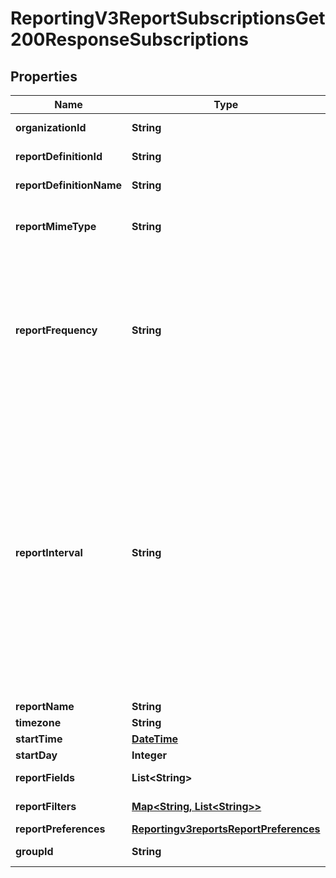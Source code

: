 
# ReportingV3ReportSubscriptionsGet200ResponseSubscriptions

## Properties
Name | Type | Description | Notes
------------ | ------------- | ------------- | -------------
**organizationId** | **String** | Selected Organization Id |  [optional]
**reportDefinitionId** | **String** | Report Definition Id |  [optional]
**reportDefinitionName** | **String** | Report Definition Class |  [optional]
**reportMimeType** | **String** | Report Format                          Valid values: - application/xml - text/csv  |  [optional]
**reportFrequency** | **String** | &#39;Report Frequency&#39; **NOTE: Do not document USER_DEFINED Frequency field in developer center**  Valid values: - DAILY - WEEKLY - MONTHLY - USER_DEFINED  |  [optional]
**reportInterval** | **String** | If the reportFrequency is User-defined, reportInterval should be in **ISO 8601 time format** Please refer the following link to know more about ISO 8601 format.[Rfc Time Format](https://en.wikipedia.org/wiki/ISO_8601#Durations)  **Example time format for 2 hours and 30 Mins:**   - PT2H30M **NOTE: Do not document reportInterval field in developer center**  |  [optional]
**reportName** | **String** | Report Name |  [optional]
**timezone** | **String** | Time Zone |  [optional]
**startTime** | [**DateTime**](DateTime.md) | Start Time |  [optional]
**startDay** | **Integer** | Start Day |  [optional]
**reportFields** | **List&lt;String&gt;** | List of all fields String values |  [optional]
**reportFilters** | [**Map&lt;String, List&lt;String&gt;&gt;**](List.md) | List of filters to apply |  [optional]
**reportPreferences** | [**Reportingv3reportsReportPreferences**](Reportingv3reportsReportPreferences.md) |  |  [optional]
**groupId** | **String** | Id for the selected group. |  [optional]




